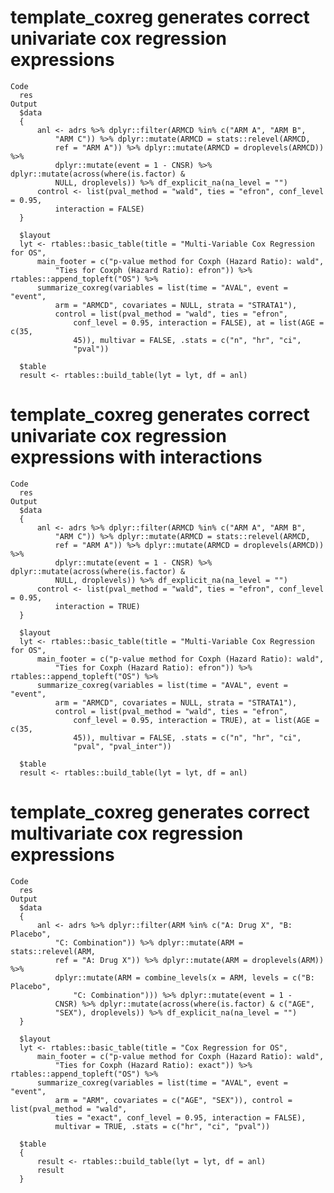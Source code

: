 # template_coxreg generates correct univariate cox regression expressions

    Code
      res
    Output
      $data
      {
          anl <- adrs %>% dplyr::filter(ARMCD %in% c("ARM A", "ARM B", 
              "ARM C")) %>% dplyr::mutate(ARMCD = stats::relevel(ARMCD, 
              ref = "ARM A")) %>% dplyr::mutate(ARMCD = droplevels(ARMCD)) %>% 
              dplyr::mutate(event = 1 - CNSR) %>% dplyr::mutate(across(where(is.factor) & 
              NULL, droplevels)) %>% df_explicit_na(na_level = "")
          control <- list(pval_method = "wald", ties = "efron", conf_level = 0.95, 
              interaction = FALSE)
      }
      
      $layout
      lyt <- rtables::basic_table(title = "Multi-Variable Cox Regression for OS", 
          main_footer = c("p-value method for Coxph (Hazard Ratio): wald", 
              "Ties for Coxph (Hazard Ratio): efron")) %>% rtables::append_topleft("OS") %>% 
          summarize_coxreg(variables = list(time = "AVAL", event = "event", 
              arm = "ARMCD", covariates = NULL, strata = "STRATA1"), 
              control = list(pval_method = "wald", ties = "efron", 
                  conf_level = 0.95, interaction = FALSE), at = list(AGE = c(35, 
                  45)), multivar = FALSE, .stats = c("n", "hr", "ci", 
                  "pval"))
      
      $table
      result <- rtables::build_table(lyt = lyt, df = anl)
      

# template_coxreg generates correct univariate cox regression expressions with interactions

    Code
      res
    Output
      $data
      {
          anl <- adrs %>% dplyr::filter(ARMCD %in% c("ARM A", "ARM B", 
              "ARM C")) %>% dplyr::mutate(ARMCD = stats::relevel(ARMCD, 
              ref = "ARM A")) %>% dplyr::mutate(ARMCD = droplevels(ARMCD)) %>% 
              dplyr::mutate(event = 1 - CNSR) %>% dplyr::mutate(across(where(is.factor) & 
              NULL, droplevels)) %>% df_explicit_na(na_level = "")
          control <- list(pval_method = "wald", ties = "efron", conf_level = 0.95, 
              interaction = TRUE)
      }
      
      $layout
      lyt <- rtables::basic_table(title = "Multi-Variable Cox Regression for OS", 
          main_footer = c("p-value method for Coxph (Hazard Ratio): wald", 
              "Ties for Coxph (Hazard Ratio): efron")) %>% rtables::append_topleft("OS") %>% 
          summarize_coxreg(variables = list(time = "AVAL", event = "event", 
              arm = "ARMCD", covariates = NULL, strata = "STRATA1"), 
              control = list(pval_method = "wald", ties = "efron", 
                  conf_level = 0.95, interaction = TRUE), at = list(AGE = c(35, 
                  45)), multivar = FALSE, .stats = c("n", "hr", "ci", 
                  "pval", "pval_inter"))
      
      $table
      result <- rtables::build_table(lyt = lyt, df = anl)
      

# template_coxreg generates correct multivariate cox regression expressions

    Code
      res
    Output
      $data
      {
          anl <- adrs %>% dplyr::filter(ARM %in% c("A: Drug X", "B: Placebo", 
              "C: Combination")) %>% dplyr::mutate(ARM = stats::relevel(ARM, 
              ref = "A: Drug X")) %>% dplyr::mutate(ARM = droplevels(ARM)) %>% 
              dplyr::mutate(ARM = combine_levels(x = ARM, levels = c("B: Placebo", 
                  "C: Combination"))) %>% dplyr::mutate(event = 1 - 
              CNSR) %>% dplyr::mutate(across(where(is.factor) & c("AGE", 
              "SEX"), droplevels)) %>% df_explicit_na(na_level = "")
      }
      
      $layout
      lyt <- rtables::basic_table(title = "Cox Regression for OS", 
          main_footer = c("p-value method for Coxph (Hazard Ratio): wald", 
              "Ties for Coxph (Hazard Ratio): exact")) %>% rtables::append_topleft("OS") %>% 
          summarize_coxreg(variables = list(time = "AVAL", event = "event", 
              arm = "ARM", covariates = c("AGE", "SEX")), control = list(pval_method = "wald", 
              ties = "exact", conf_level = 0.95, interaction = FALSE), 
              multivar = TRUE, .stats = c("hr", "ci", "pval"))
      
      $table
      {
          result <- rtables::build_table(lyt = lyt, df = anl)
          result
      }
      

